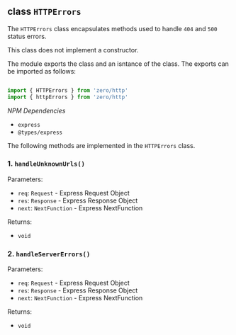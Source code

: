 ## class `HTTPErrors`
The `HTTPErrors` class encapsulates methods used to handle `404` and `500` status errors.

This class does not implement a constructor.

The module exports the class and an isntance of the class. The exports can be imported as follows:

```typescript

import { HTTPErrors } from 'zero/http'
import { httpErrors } from 'zero/http'

```
*NPM Dependencies*
* `express`
* `@types/express`

The following methods are implemented in the `HTTPErrors` class.

### 1. `handleUnknownUrls()`

Parameters:
* `req`: `Request` -  Express Request Object
* `res`: `Response` -  Express Response Object
* `next`: `NextFunction` -  Express NextFunction

Returns: 
* `void`


### 2. `handleServerErrors()`

Parameters:
* `req`: `Request` -  Express Request Object
* `res`: `Response` -  Express Response Object
* `next`: `NextFunction` -  Express NextFunction

Returns: 
* `void`

